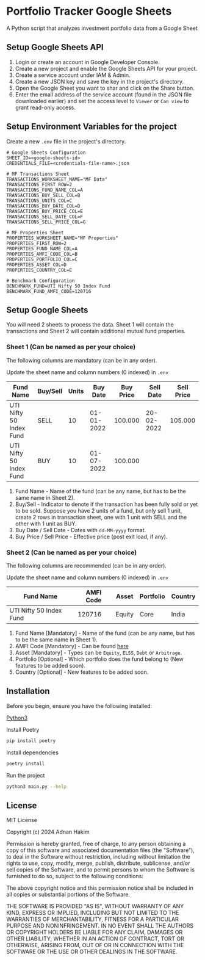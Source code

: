 # Portfolio Tracker Google Sheets 

A Python script that analyzes investment portfolio data from a Google Sheet

## Setup Google Sheets API

1. Login or create an account in Google Developer Console.
2. Create a new project and enable the Google Sheets API for your project.
4. Create a service account under IAM & Admin.
5. Create a new JSON key and save the key in the project's directory.
6. Open the Google Sheet you want to shar and click on the Share button.
7. Enter the email address of the service account (found in the JSON file downloaded earlier) and set the access level to `Viewer` or `Can view` to grant read-only access.

## Setup Environment Variables for the project

Create a new `.env` file in the project's directory.
```properties
# Google Sheets Configuration
SHEET_ID=<google-sheets-id>
CREDENTIALS_FILE=<credentials-file-name>.json

# MF Transactions Sheet
TRANSACTIONS_WORKSHEET_NAME="MF Data"
TRANSACTIONS_FIRST_ROW=2
TRANSACTIONS_FUND_NAME_COL=A
TRANSACTIONS_BUY_SELL_COL=B
TRANSACTIONS_UNITS_COL=C
TRANSACTIONS_BUY_DATE_COL=D
TRANSACTIONS_BUY_PRICE_COL=E
TRANSACTIONS_SELL_DATE_COL=F
TRANSACTIONS_SELL_PRICE_COL=G

# MF Properties Sheet
PROPERTIES_WORKSHEET_NAME="MF Properties"
PROPERTIES_FIRST_ROW=2
PROPERTIES_FUND_NAME_COL=A
PROPERTIES_AMFI_CODE_COL=B
PROPERTIES_PORTFOLIO_COL=C
PROPERTIES_ASSET_COL=D
PROPERTIES_COUNTRY_COL=E

# Benchmark Configuration
BENCHMARK_FUND=UTI Nifty 50 Index Fund
BENCHMARK_FUND_AMFI_CODE=120716
```

## Setup Google Sheets

You will need 2 sheets to process the data.  Sheet 1 will contain the transactions and Sheet 2 will contain additional mutual fund properties.

### Sheet 1 (Can be named as per your choice)

The following columns are mandatory (can be in any order).

Update the sheet name and column numbers (0 indexed) in `.env`

| Fund Name               | Buy/Sell | Units | Buy Date   | Buy Price | Sell Date  | Sell Price |
|-------------------------|----------|-------|------------|-----------|------------|------------|
| UTI Nifty 50 Index Fund | SELL     | 10    | 01-01-2022 | 100.000   | 20-02-2022 | 105.000    |
| UTI Nifty 50 Index Fund | BUY      | 10    | 01-07-2022 | 100.000   |            |            |

1. Fund Name - Name of the fund (can be any name, but has to be the same name in Sheet 2).
2. Buy/Sell - Indicator to denote if the transaction has been fully sold or yet to be sold.
    Suppose you have 2 units of a fund, but only sell 1 unit, create 2 rows in transaction sheet, one with 1 unit with SELL and the other with 1 unit as BUY.
3. Buy Date / Sell Date - Dates with `dd-MM-yyyy` format.
4. Buy Price / Sell Price - Effective price (post exit load, if any).


### Sheet 2 (Can be named as per your choice)

The following columns are recommended (can be in any order).

Update the sheet name and column numbers (0 indexed) in `.env`

| Fund Name               | AMFI Code | Asset  | Portfolio | Country |
|-------------------------|-----------|--------|-----------|---------|
| UTI Nifty 50 Index Fund | 120716    | Equity | Core      | India   |

1. Fund Name [Mandatory] - Name of the fund (can be any name, but has to be the same name in Sheet 1).
2. AMFI Code [Mandatory] - Can be found [here](https://www.mfapi.in/) 
3. Asset [Mandatory] - Types can be `Equity`, `ELSS`, `Debt` or `Arbitrage`.
4. Portfolio [Optional] - Which portfolio does the fund belong to (New features to be added soon).
5. Country [Optional] - New features to be added soon.

## Installation

Before you begin, ensure you have the following installed:

[Python3](https://www.python.org/downloads/)

Install Poetry
```bash
pip install poetry
```

Install dependencies
```bash
poetry install
```

Run the project
```bash
python3 main.py --help
```

## License

MIT License

Copyright (c) 2024 Adnan Hakim

Permission is hereby granted, free of charge, to any person obtaining a copy
of this software and associated documentation files (the "Software"), to deal
in the Software without restriction, including without limitation the rights
to use, copy, modify, merge, publish, distribute, sublicense, and/or sell
copies of the Software, and to permit persons to whom the Software is
furnished to do so, subject to the following conditions:

The above copyright notice and this permission notice shall be included in all
copies or substantial portions of the Software.

THE SOFTWARE IS PROVIDED "AS IS", WITHOUT WARRANTY OF ANY KIND, EXPRESS OR
IMPLIED, INCLUDING BUT NOT LIMITED TO THE WARRANTIES OF MERCHANTABILITY,
FITNESS FOR A PARTICULAR PURPOSE AND NONINFRINGEMENT. IN NO EVENT SHALL THE
AUTHORS OR COPYRIGHT HOLDERS BE LIABLE FOR ANY CLAIM, DAMAGES OR OTHER
LIABILITY, WHETHER IN AN ACTION OF CONTRACT, TORT OR OTHERWISE, ARISING FROM,
OUT OF OR IN CONNECTION WITH THE SOFTWARE OR THE USE OR OTHER DEALINGS IN THE
SOFTWARE.

